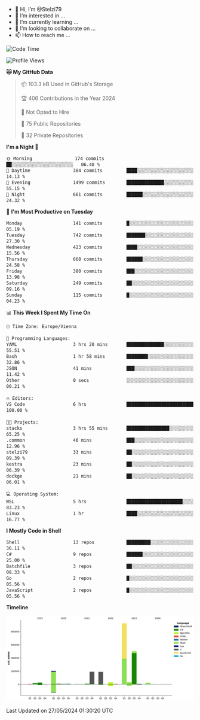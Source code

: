 - 👋 Hi, I’m @Stelzi79
- 👀 I’m interested in ...
- 🌱 I’m currently learning ...
- 💞️ I’m looking to collaborate on ...
- 📫 How to reach me ...

<!--START_SECTION:waka-->
![Code Time](http://img.shields.io/badge/Code%20Time-1%2C001%20hrs%208%20mins-blue)

![Profile Views](http://img.shields.io/badge/Profile%20Views-0-blue)

**🐱 My GitHub Data** 

> 📦 103.3 kB Used in GitHub's Storage 
 > 
> 🏆 406 Contributions in the Year 2024
 > 
> 🚫 Not Opted to Hire
 > 
> 📜 75 Public Repositories 
 > 
> 🔑 32 Private Repositories 
 > 
**I'm a Night 🦉** 

```text
🌞 Morning                174 commits         ██░░░░░░░░░░░░░░░░░░░░░░░   06.40 % 
🌆 Daytime                384 commits         ████░░░░░░░░░░░░░░░░░░░░░   14.13 % 
🌃 Evening                1499 commits        ██████████████░░░░░░░░░░░   55.15 % 
🌙 Night                  661 commits         ██████░░░░░░░░░░░░░░░░░░░   24.32 % 
```
📅 **I'm Most Productive on Tuesday** 

```text
Monday                   141 commits         █░░░░░░░░░░░░░░░░░░░░░░░░   05.19 % 
Tuesday                  742 commits         ███████░░░░░░░░░░░░░░░░░░   27.30 % 
Wednesday                423 commits         ████░░░░░░░░░░░░░░░░░░░░░   15.56 % 
Thursday                 668 commits         ██████░░░░░░░░░░░░░░░░░░░   24.58 % 
Friday                   380 commits         ███░░░░░░░░░░░░░░░░░░░░░░   13.98 % 
Saturday                 249 commits         ██░░░░░░░░░░░░░░░░░░░░░░░   09.16 % 
Sunday                   115 commits         █░░░░░░░░░░░░░░░░░░░░░░░░   04.23 % 
```


📊 **This Week I Spent My Time On** 

```text
🕑︎ Time Zone: Europe/Vienna

💬 Programming Languages: 
YAML                     3 hrs 20 mins       ██████████████░░░░░░░░░░░   55.51 % 
Bash                     1 hr 58 mins        ████████░░░░░░░░░░░░░░░░░   32.86 % 
JSON                     41 mins             ███░░░░░░░░░░░░░░░░░░░░░░   11.42 % 
Other                    0 secs              ░░░░░░░░░░░░░░░░░░░░░░░░░   00.21 % 

🔥 Editors: 
VS Code                  6 hrs               █████████████████████████   100.00 % 

🐱‍💻 Projects: 
stacks                   3 hrs 55 mins       ████████████████░░░░░░░░░   65.25 % 
.common                  46 mins             ███░░░░░░░░░░░░░░░░░░░░░░   12.96 % 
stelzi79                 33 mins             ██░░░░░░░░░░░░░░░░░░░░░░░   09.39 % 
kestra                   23 mins             ██░░░░░░░░░░░░░░░░░░░░░░░   06.39 % 
dockge                   21 mins             ██░░░░░░░░░░░░░░░░░░░░░░░   06.01 % 

💻 Operating System: 
WSL                      5 hrs               █████████████████████░░░░   83.23 % 
Linux                    1 hr                ████░░░░░░░░░░░░░░░░░░░░░   16.77 % 
```

**I Mostly Code in Shell** 

```text
Shell                    13 repos            █████████░░░░░░░░░░░░░░░░   36.11 % 
C#                       9 repos             ██████░░░░░░░░░░░░░░░░░░░   25.00 % 
Batchfile                3 repos             ██░░░░░░░░░░░░░░░░░░░░░░░   08.33 % 
Go                       2 repos             █░░░░░░░░░░░░░░░░░░░░░░░░   05.56 % 
JavaScript               2 repos             █░░░░░░░░░░░░░░░░░░░░░░░░   05.56 % 
```



**Timeline**

![Lines of Code chart](https://raw.githubusercontent.com/Stelzi79/Stelzi79/main/assets/bar_graph.png)


 Last Updated on 27/05/2024 01:30:20 UTC
<!--END_SECTION:waka-->

<!---
Stelzi79/Stelzi79 is a ✨ special ✨ repository because its `README.md` (this file) appears on your GitHub profile.
You can click the Preview link to take a look at your changes.
--->
